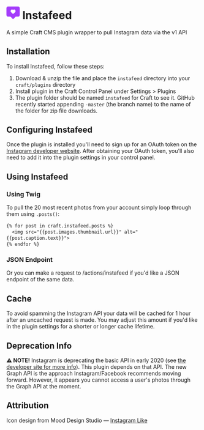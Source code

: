 # <img src="resources/icon.svg" width="35" alt="Instafeed logo">&nbsp;Instafeed

A simple Craft CMS plugin wrapper to pull Instagram data via the v1 API

## Installation

To install Instafeed, follow these steps:

1. Download & unzip the file and place the `instafeed` directory into your `craft/plugins` directory
2. Install plugin in the Craft Control Panel under Settings > Plugins
3. The plugin folder should be named `instafeed` for Craft to see it.  GitHub recently started appending `-master` (the branch name) to the name of the folder for zip file downloads.

## Configuring Instafeed

Once the plugin is installed you'll need to sign up for an OAuth token on the [Instagram developer website](https://www.instagram.com/developer/). After obtaining your OAuth token, you'll also need to add it into the plugin settings in your control panel.

## Using Instafeed

### Using Twig
To pull the 20 most recent photos from your account simply loop through them using `.posts()`:
```twig
{% for post in craft.instafeed.posts %}
  <img src="{{post.images.thumbnail.url}}" alt="{{post.caption.text}}">
{% endfor %}
```

### JSON Endpoint
Or you can make a request to /actions/instafeed if you'd like a JSON endpoint of the same data.

## Cache

To avoid spamming the Instagram API your data will be cached for 1 hour after an uncached request is made. You may adjust this amount if you'd like in the plugin settings for a shorter or longer cache lifetime.

## Deprecation Info
**⚠️ NOTE!** Instagram is deprecating the basic API in early 2020 (see [the developer site for more info](https://www.instagram.com/developer/)). This plugin depends on that API. The new Graph API is the approach Instagram/Facebook recommends moving forward. However, it appears you cannot access a user's photos through the Graph API at the moment.

## Attribution
Icon design from Mood Design Studio — [Instagram Like](https://thenounproject.com/search/?q=instagram&i=1683936)
